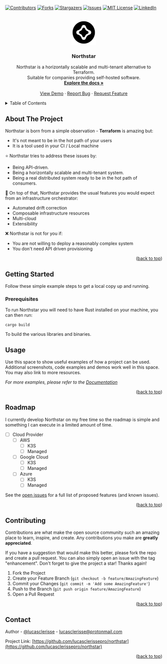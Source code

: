 <div id="top"></div>

[![Contributors][contributors-shield]][contributors-url]
[![Forks][forks-shield]][forks-url]
[![Stargazers][stars-shield]][stars-url]
[![Issues][issues-shield]][issues-url]
[![MIT License][license-shield]][license-url]
[![LinkedIn][linkedin-shield]][linkedin-url]

<!-- PROJECT LOGO -->
<br />
<div align="center">
  <a href="https://github.com/lucasclerissepro/northstar">
    <img src=".github/logo.png" alt="Logo" width="80" height="80">
  </a>

<h3 align="center">Northstar</h3>
  <p align="center">
    Northstar is a horizontally scalable and multi-tenant alternative to Terraform.  
    <br>
    Suitable for companies providing self-hosted software.
    <br />
    <a href="https://github.com/lucasclerissepro/northstar"><strong>Explore the docs »</strong></a>
    <br />
    <br />
    <a href="https://github.com/lucasclerissepro/northstar">View Demo</a>
    ·
    <a href="https://github.com/lucasclerissepro/northstar/issues">Report Bug</a>
    ·
    <a href="https://github.com/lucasclerissepro/northstar/issues">Request Feature</a>
  </p>
</div>

<!-- TABLE OF CONTENTS -->
<details>
  <summary>Table of Contents</summary>
  <ol>
    <li>
      <a href="#about-the-project">About The Project</a>
    </li>
    <li>
      <a href="#getting-started">Getting Started</a>
      <ul>
        <li><a href="#prerequisites">Prerequisites</a></li>
        <li><a href="#installation">Installation</a></li>
      </ul>
    </li>
    <li><a href="#usage">Usage</a></li>
    <li><a href="#roadmap">Roadmap</a></li>
    <li><a href="#contributing">Contributing</a></li>
    <li><a href="#license">License</a></li>
    <li><a href="#contact">Contact</a></li>
    <li><a href="#acknowledgments">Acknowledgments</a></li>
  </ol>
</details>


<!-- ABOUT THE PROJECT -->

## About The Project

Northstar is born from a simple observation - **Terraform** is amazing but:

- It's not meant to be in the hot path of your users
- It is a tool used in your CI / Local machine

⭐ Northstar tries to address these issues by:

- Being API-driven.
- Being a horizontally scalable and multi-tenant system.
- Being a real distributed system ready to be in the hot path of consumers.

🌟 On top of that, Northstar provides the usual features you would expect from an infrastructure orchestrator:

- Automated drift correction
- Composable infrastructure resources
- Multi-cloud
- Extensibility

❌ Northstar is not for you if:

- You are not willing to deploy a reasonably complex system
- You don't need API driven provisioning

<p align="right">(<a href="#top">back to top</a>)</p>

<!-- GETTING STARTED -->

## Getting Started

Follow these simple example steps to get a local copy up and running.

### Prerequisites

To run Northstar you will need to have Rust installed on your machine, you can then run:

    cargo build

To build the various libraries and binaries.

## Usage

Use this space to show useful examples of how a project can be used. Additional screenshots, code examples and demos
work well in this space. You may also link to more resources.

_For more examples, please refer to the [Documentation](https://example.com)_

<p align="right">(<a href="#top">back to top</a>)</p>

<!-- ROADMAP -->

## Roadmap

I currently develop Northstar on my free time so the roadmap is simple and something I can execute in a limited amount
of time.

- [ ] Cloud Provider
    - [ ] AWS
        - [ ] K3S
        - [ ] Managed
    - [ ] Google Cloud
        - [ ] K3S
        - [ ] Managed
    - [ ] Azure
        - [ ] K3S
        - [ ] Managed

See the [open issues](https://github.com/lucasclerissepro/northstar/issues) for a full list of proposed features (and
known issues).

<p align="right">(<a href="#top">back to top</a>)</p>


<!-- CONTRIBUTING -->

## Contributing

Contributions are what make the open source community such an amazing place to learn, inspire, and create. Any
contributions you make are **greatly appreciated**.

If you have a suggestion that would make this better, please fork the repo and create a pull request. You can also
simply open an issue with the tag "enhancement". Don't forget to give the project a star! Thanks again!

1. Fork the Project
2. Create your Feature Branch (`git checkout -b feature/AmazingFeature`)
3. Commit your Changes (`git commit -m 'Add some AmazingFeature'`)
4. Push to the Branch (`git push origin feature/AmazingFeature`)
5. Open a Pull Request

<p align="right">(<a href="#top">back to top</a>)</p>

<!-- CONTACT -->

## Contact

Author - [@lucasclerisse](https://twitter.com/lucasclerisse) - lucasclerisse@protonmail.com

Project Link: [https://github.com/lucasclerissepro/northstar](https://github.com/lucasclerissepro/northstar)

<p align="right">(<a href="#top">back to top</a>)</p>



<!-- MARKDOWN LINKS & IMAGES -->
<!-- https://www.markdownguide.org/basic-syntax/#reference-style-links -->

[contributors-shield]: https://img.shields.io/github/contributors/lucasclerissepro/northstar.svg?style=for-the-badge

[contributors-url]: https://github.com/lucasclerissepro/northstar/graphs/contributors

[forks-shield]: https://img.shields.io/github/forks/lucasclerissepro/northstar.svg?style=for-the-badge

[forks-url]: https://github.com/lucasclerissepro/northstar/network/members

[stars-shield]: https://img.shields.io/github/stars/lucasclerissepro/northstar.svg?style=for-the-badge

[stars-url]: https://github.com/lucasclerissepro/northstar/stargazers

[issues-shield]: https://img.shields.io/github/issues/lucasclerissepro/northstar.svg?style=for-the-badge

[issues-url]: https://github.com/lucasclerissepro/northstar/issues

[license-shield]: https://img.shields.io/github/license/lucasclerissepro/northstar.svg?style=for-the-badge

[license-url]: https://github.com/lucasclerissepro/northstar/blob/master/LICENSE.txt

[linkedin-shield]: https://img.shields.io/badge/-LinkedIn-black.svg?style=for-the-badge&logo=linkedin&colorB=555

[linkedin-url]: https://linkedin.com/in/lucasclerisse

[product-screenshot]: images/screenshot.png
